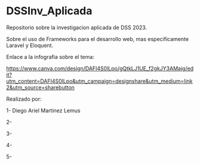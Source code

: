 # DSSInv_Aplicada
Repositorio sobre la investigacion aplicada de DSS 2023. 

Sobre el uso de Frameworks para el desarrollo web, mas especificamente Laravel y Eloquent.

Enlace a la infografia sobre el tema:

https://www.canva.com/design/DAFI4S0lLpo/gQtkLJ1UE_f2gkJY3AMajg/edit?utm_content=DAFI4S0lLpo&utm_campaign=designshare&utm_medium=link2&utm_source=sharebutton

Realizado por:

1- Diego Ariel Martinez Lemus

2-

3-

4-

5-
